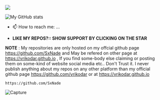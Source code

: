 <p align="left"> 
<img src=https://github-readme-stats.vercel.app/api/top-langs/?username=vrikodar&layout=compact&text_color=fe9cd8&title_color=fe9cd8&bg_color=0d1117&count_private=true&include_all_commits=true&hide_border=true&langs_count=10></p>


![My GitHub stats](https://github-readme-stats.vercel.app/api?username=vrikodar&show_icons=true&theme=radical)

- 📫 How to reach me: ...

- **LIKE MY REPOS?:: SHOW SUPPORT BY CLICKING ON THE STAR**

**NOTE** : My repositories are only hosted on my offcial github page https://github.com/SxNade and May be refered on other page at https://vrikodar.github.io , If you find some-body else claiming or posting them on some-kind of website social media etc.. Don't Trust it. I never publish anything about my repos on any other platform than my official github page  https://github.com/vrikodar or at https://vrikodar.github.io



`https://github.com/SxNade`

![Capture]()

